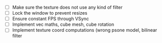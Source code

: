 - [ ] Make sure the texture does not use any kind of filter
- [ ] Lock the window to prevent resizes
- [ ] Ensure constant FPS through VSync
- [ ] Implement vec maths, cube mesh, cube rotation
- [ ] Implement texture coord computations (wrong psone model, bilinear filter
